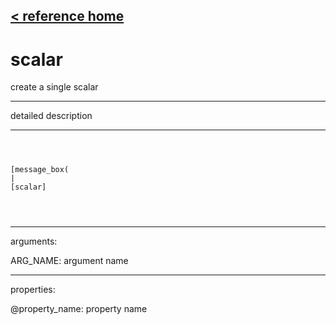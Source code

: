 [< reference home](ceammc_lib.html)
---

# scalar


create a single scalar

---

detailed description
<br>


---


```



[message_box(                                 
|
[scalar]


            
```

---
arguments:

ARG_NAME: argument name<br>

---
properties:

@property_name: property name<br>

